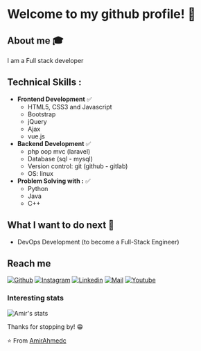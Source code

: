 # Welcome to my github profile! 👋

<div align="center">
<!-- 	<img src="https://raw.githubusercontent.com/Sarthakbh321/sarthakbh321/master/intro.gif"> -->
</div>

## About me :mortar_board:
I am a Full stack developer

## Technical Skills :
- **Frontend Development** :white_check_mark:
	- HTML5, CSS3 and Javascript 
	- Bootstrap 
	- jQuery 
	- Ajax 
	- vue.js 
- **Backend Development** :white_check_mark:
	- php oop mvc (laravel) 
	- Database (sql - mysql) 
	- Version control: git (github - gitlab)
	- OS: linux 
- **Problem Solving with :** :white_check_mark:
	- Python 
	- Java
	- C++ 
## What I want to do next :thinking:
- DevOps Development (to become a Full-Stack Engineer)


## Reach me 
[![Github](https://img.shields.io/github/followers/AmirAhmedc?label=Follow&style=social)](https://github.com/AmirAhmedc)
[![Instagram](https://img.shields.io/badge/-Amir%20Ahmed-red?style=flat-square&logo=instagram&logoColor=white&link=https://www.instagram.com/sarthak_bharadwaj_/)](https://www.instagram.com/AmirAhmedc/)
[![Linkedin](https://img.shields.io/badge/-Amir%20Ahmed-blue?style=flat-square&logo=linkedin&logoColor=white&link=https://www.linkedin.com/in/Amir%20Ahmed-8552b5110/)](https://www.linkedin.com/in/AmirAhmedc/)
[![Mail](https://img.shields.io/badge/-aaamer.aaahmed@gmail.com-gray?style=flat-square&logo=gmail&logoColor=red&link=https://www.linkedin.com/in/sarthak-bharadwaj-8552b5110/)](mailto:aaamer.aaahmed@gmail.com)
[![Youtube](https://img.shields.io/badge/-Amir%20Ahmed-black?style=flat-square&logo=youtube&logoColor=red&link=https://www.youtube.com/AmirAhmedc/)](https://www.instagram.com/AmirAhmedc/)

### Interesting stats

![Amir's stats](https://github-readme-stats.vercel.app/api?username=AmirAhmedc&show_icons=true)

Thanks for stopping by! 😁


⭐️ From [AmirAhmedc](https://github.com/AmirAhmedc)
